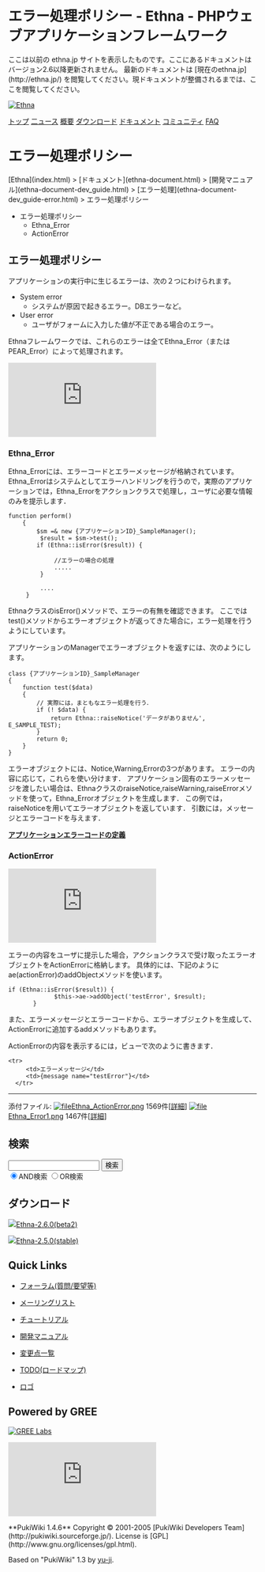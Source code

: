 # エラー処理ポリシー - Ethna - PHPウェブアプリケーションフレームワーク</title>
 <link rel="stylesheet" href="skin/ethna/ethna.css" title="ethna" type="text/css" charset="utf-8">

 <link rel="alternate" type="application/rss+xml" title="RSS" href="cmd=rss.html">

 <script type="text/javascript" src="skin/trackback.js"></script>

</head>
ここは以前の ethna.jp サイトを表示したものです。ここにあるドキュメントはバージョン2.6以降更新されません。  
最新のドキュメントは [現在のethna.jp](http://ethna.jp/) を閲覧してください。現ドキュメントが整備されるまでは、ここを閲覧してください。

<!-- ??BEGIN id:wrapper --><!-- ?? Navigator ?? ======================================================= -->

[![Ethna](image/navlogo.gif)](/)

[トップ](ethna.html "ethna (11d)") [二ュース](ethna-news.html "ethna-news (11d)") [概要](ethna-about.html "ethna-about (11d)") [ダウンロード](ethna-download.html "ethna-download (25d)") [ドキュメント](ethna-document.html "ethna-document (884d)") [コミュニティ](ethna-community.html "ethna-community (619d)") [FAQ](ethna-document-faq.html "ethna-document-faq (1240d)")

<!-- ?? Header ?? ========================================================== -->

# エラー処理ポリシー 

<!-- ?? Content ?? ========================================================= -->
<!-- ??BEGIN id:main -->
<!-- ??BEGIN id:wrap_content -->
<!-- ??BEGIN id:content -->
<!-- ??BEGIN id:page_navigator -->
<!-- ??END id:PageNavigator -->
<!-- ??BEGIN id:body --> [Ethna](index.html) > [ドキュメント](ethna-document.html) > [開発マニュアル](ethna-document-dev_guide.html) > [エラー処理](ethna-document-dev_guide-error.html) > エラー処理ポリシー 

- エラー処理ポリシー 
  - Ethna\_Error 
  - ActionError 

## エラー処理ポリシー [](ethna-document-dev_guide-error-policy.html#m27b8582 "m27b8582")

アプリケーションの実行中に生じるエラーは、次の２つにわけられます。

- System error
  - システムが原因で起きるエラー。DBエラーなど。
- User error
  - ユーザがフォームに入力した値が不正である場合のエラー。

Ethnaフレームワークでは、これらのエラーは全てEthna\_Error（またはPEAR\_Error）によって処理されます。

[![Ethna_Error1.png](http://ethna.jp/index.php?plugin=ref&page=ethna-document-dev_guide-error-policy&src=Ethna_Error1.png "Ethna\_Error1.png")](plugin=attach&refer=ethna-document-dev_guide-error-policy&openfile=Ethna_Error1.png.html "Ethna\_Error1.png")

### Ethna\_Error [](ethna-document-dev_guide-error-policy.html#dfe142c9 "dfe142c9")

Ethna\_Errorには、エラーコードとエラーメッセージが格納されています。 Ethna\_Errorはシステムとしてエラーハンドリングを行うので，実際のアプリケーションでは，Ethna\_Errorをアクションクラスで処理し，ユーザに必要な情報のみを提示します．

    function perform()
        {
            $sm =& new {アプリケーションID}_SampleManager();
             $result = $sm->test();
            if (Ethna::isError($result)) {
    
                 //エラーの場合の処理
                 .....
             }
    
             ....
         }

EthnaクラスのisError()メソッドで、エラーの有無を確認できます。 ここではtest()メソッドからエラーオブジェクトが返ってきた場合に，エラー処理を行うようにしています。

アプリケーションのManagerでエラーオブジェクトを返すには、次のようにします。

    class {アプリケーションID}_SampleManager
    {
        function test($data)
        {
            // 実際には，まともなエラー処理を行う．
            if (! $data) {
                return Ethna::raiseNotice('データがありません', E_SAMPLE_TEST);
            }
            return 0;
        }
    }

エラーオブジェクトには、Notice,Warning,Errorの3つがあります。 エラーの内容に応じて，これらを使い分けます． アプリケーション固有のエラーメッセージを渡したい場合は、EthnaクラスのraiseNotice,raiseWarning,raiseErrorメソッドを使って，Ethna\_Errorオブジェクトを生成します． この例では，raiseNoticeを用いてエラーオブジェクトを返しています． 引数には，メッセージとエラーコードを与えます．

**[アプリケーションエラーコードの定義](ethna-document-dev_guide-error-definecode.html "ethna-document-dev\_guide-error-definecode (1240d)")**

### ActionError [](ethna-document-dev_guide-error-policy.html#ded53322 "ded53322")

[![Ethna_ActionError.png](http://ethna.jp/index.php?plugin=ref&page=ethna-document-dev_guide-error-policy&src=Ethna_ActionError.png "Ethna\_ActionError.png")](plugin=attach&refer=ethna-document-dev_guide-error-policy&openfile=Ethna_ActionError.png.html "Ethna\_ActionError.png")

エラーの内容をユーザに提示した場合，アクションクラスで受け取ったエラーオブジェクトをActionErrorに格納します。 具体的には、下記のようにae(actionError)のaddObjectメソッドを使います。

    if (Ethna::isError($result)) {
                 $this->ae->addObject('testError', $result);
           }

また、エラーメッセージとエラーコードから、エラーオブジェクトを生成して、ActionErrorに追加するaddメソッドもあります。

ActionErrorの内容を表示するには，ビューで次のように書きます．

    <tr>
         <td>エラーメッセージ</td> 
         <td>{message name="testError"}</td>
      </tr>

<!-- ??END id:body -->
<!-- ??BEGIN id:summary --><!-- ??END id:note -->
<!-- ??BEGIN id:trackback -->
<!-- ?? END id:trackback --><!-- ?? BEGIN id:attach -->

* * *
添付ファイル: [![file](image/file.png)Ethna\_ActionError.png](plugin=attach&pcmd=open&file=Ethna_ActionError.png&refer=ethna-document-dev_guide-error-policy.html "2008/06/02 16:35:58 13.5KB") 1569件[[詳細](plugin=attach&pcmd=info&file=Ethna_ActionError.png&refer=ethna-document-dev_guide-error-policy.html "添付ファイルの情報")] [![file](image/file.png)Ethna\_Error1.png](plugin=attach&pcmd=open&file=Ethna_Error1.png&refer=ethna-document-dev_guide-error-policy.html "2008/06/02 16:35:58 17.4KB") 1467件[[詳細](plugin=attach&pcmd=info&file=Ethna_Error1.png&refer=ethna-document-dev_guide-error-policy.html "添付ファイルの情報")]
<!-- ?? END id:attach -->
<!-- ?? END id:summary -->
<!-- ??END id:content -->
<!-- ?? END id:wrap_content --><!-- ??sidebar?? ========================================================== -->
<!-- ??BEGIN id:wrap_sidebar -->

<!-- ??BEGIN id:search_form -->

## 検索

<form action="http://ethna.jp/index.php?cmd=search" method="post">
            <input type="hidden" name="encode_hint" value="??">
            <input type="text" name="word" value="" size="20">
            <input type="submit" value="検索"><br>
            <input type="radio" name="type" value="AND" checked id="and_search"><label for="and_search">AND検索</label>
            <input type="radio" name="type" value="OR" id="or_search"><label for="or_search">OR検索</label>
    </form>

<!-- END id:search_form -->
<!-- ??BEGIN id:download_link -->

## ダウンロード

[![](image/minilogo.gif)Ethna-2.6.0(beta2)](ethna-download.html)

[![](image/minilogo.gif)Ethna-2.5.0(stable)](ethna-download.html)

<!-- END id:download_link -->
<!-- ??BEGIN id:download_link -->

## Quick Links

- [フォーラム(質問/要望等)](ethna-community-forum.html)
- [メーリングリスト](http://ml.ethna.jp/mailman/listinfo/users)

- [チュートリアル](ethna-document-tutorial.html)
- [開発マニュアル](ethna-document-dev_guide.html)
- [変更点一覧](ethna-document-changes.html)

- [TODO(ロードマップ)](TODO.html)
- [ロゴ](ethna-logo.html)

<!-- END id:download_link -->
<!-- ??BEGIN id:search_form -->

## Powered by GREE

 [![GREE Labs](http://labs.gree.jp/image/greelabs_logo.gif)](http://labs.gree.jp/)

<!-- END id:search_form -->
 [![SourceForge.jp](http://sourceforge.jp/sflogo.php?group_id=1343)](http://sourceforge.jp/)

<!-- ??END id:sidebar -->
<!-- ??END id:wrap_sidebar -->
<!-- ??END id:main --><!-- ?? Footer ?? ========================================================== -->
<!-- ??BEGIN id:footer -->
<!-- ??BEGIN id:copyright --> **PukiWiki 1.4.6** Copyright © 2001-2005 [PukiWiki Developers Team](http://pukiwiki.sourceforge.jp/). License is [GPL](http://www.gnu.org/licenses/gpl.html).  
 Based on "PukiWiki" 1.3 by [yu-ji](http://factage.com/yu-ji/).
<!-- ??END id:copyright -->
<!-- ??END id:footer --><!-- ?? END ?? ============================================================= -->
<!-- ??END id:wrapper -->
